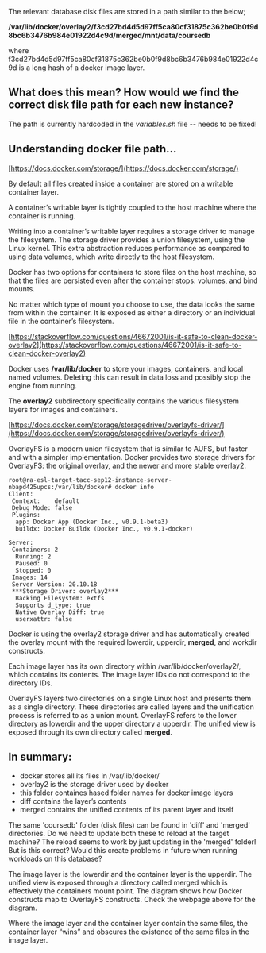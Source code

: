 The relevant database disk files are stored in a path similar to the below;

**/var/lib/docker/overlay2/f3cd27bd4d5d97ff5ca80cf31875c362be0b0f9d8bc6b3476b984e01922d4c9d/merged/mnt/data/coursedb**

where f3cd27bd4d5d97ff5ca80cf31875c362be0b0f9d8bc6b3476b984e01922d4c9d is a long hash of a docker image layer. 

## What does this mean? How would we find the correct disk file path for each new instance? 

The path is currently hardcoded in the *variables.sh* file -- needs to be fixed!

## Understanding docker file path...

[https://docs.docker.com/storage/](https://docs.docker.com/storage/)

By default all files created inside a container are stored on a writable container layer. 

A container’s writable layer is tightly coupled to the host machine where the container is running. 

Writing into a container’s writable layer requires a storage driver to manage the filesystem. The storage driver provides a union filesystem, using the Linux kernel. This extra abstraction reduces performance as compared to using data volumes, which write directly to the host filesystem.

Docker has two options for containers to store files on the host machine, so that the files are persisted even after the container stops: volumes, and bind mounts.

No matter which type of mount you choose to use, the data looks the same from within the container. It is exposed as either a directory or an individual file in the container’s filesystem.

[https://stackoverflow.com/questions/46672001/is-it-safe-to-clean-docker-overlay2](https://stackoverflow.com/questions/46672001/is-it-safe-to-clean-docker-overlay2)

Docker uses **/var/lib/docker** to store your images, containers, and local named volumes. Deleting this can result in data loss and possibly stop the engine from running. 

The **overlay2** subdirectory specifically contains the various filesystem layers for images and containers.

[https://docs.docker.com/storage/storagedriver/overlayfs-driver/](https://docs.docker.com/storage/storagedriver/overlayfs-driver/)

OverlayFS is a modern union filesystem that is similar to AUFS, but faster and with a simpler implementation. Docker provides two storage drivers for OverlayFS: the original overlay, and the newer and more stable overlay2.

```console
root@ra-esl-target-tacc-sep12-instance-server-nbapd425upcs:/var/lib/docker# docker info
Client:
 Context:    default
 Debug Mode: false
 Plugins:
  app: Docker App (Docker Inc., v0.9.1-beta3)
  buildx: Docker Buildx (Docker Inc., v0.9.1-docker)

Server:
 Containers: 2
  Running: 2
  Paused: 0
  Stopped: 0
 Images: 14
 Server Version: 20.10.18
 ***Storage Driver: overlay2***
  Backing Filesystem: extfs
  Supports d_type: true
  Native Overlay Diff: true
  userxattr: false
```

Docker is using the overlay2 storage driver and has automatically created the overlay mount with the required lowerdir, upperdir, **merged**, and workdir constructs.

Each image layer has its own directory within /var/lib/docker/overlay2/, which contains its contents. The image layer IDs do not correspond to the directory IDs.

OverlayFS layers two directories on a single Linux host and presents them as a single directory. These directories are called layers and the unification process is referred to as a union mount. OverlayFS refers to the lower directory as lowerdir and the upper directory a upperdir. The unified view is exposed through its own directory called **merged**.

## In summary: 

- docker stores all its files in /var/lib/docker/ 
- overlay2 is the storage driver used by docker
- this folder containes hased folder names for docker image layers
- diff contains the layer’s contents
- merged contains the unified contents of its parent layer and itself

The same 'coursedb' folder (disk files) can be found in 'diff' and 'merged' directories. Do we need to update both these to reload at the target machine? The reload seems to work by just updating in the 'merged' folder! But is this correct? Would this create problems in future when running workloads on this database? 

The image layer is the lowerdir and the container layer is the upperdir. The unified view is exposed through a directory called merged which is effectively the containers mount point. The diagram shows how Docker constructs map to OverlayFS constructs. Check the webpage above for the diagram. 

Where the image layer and the container layer contain the same files, the container layer “wins” and obscures the existence of the same files in the image layer.  
